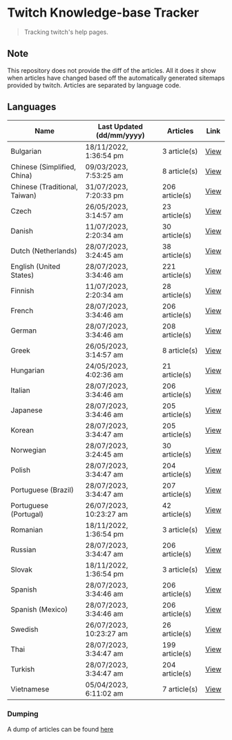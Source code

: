 # Twitch Knowledge-base Tracker
> Tracking twitch's help pages. 

## Note
This repository does not provide the diff of the articles. All it does it show when articles have changed based
off the automatically generated sitemaps provided by twitch. Articles are separated by language code.

## Languages

| Name                          | Last Updated (dd/mm/yyyy) | Articles       | Link                   |
|-------------------------------|---------------------------|----------------|------------------------|
| Bulgarian                     | 18/11/2022, 1:36:54 pm    | 3 article(s)   | [View](docs/bg.md)     |
| Chinese (Simplified, China)   | 09/03/2023, 7:53:25 am    | 8 article(s)   | [View](docs/zh_CN.md)  |
| Chinese (Traditional, Taiwan) | 31/07/2023, 7:20:33 pm    | 206 article(s) | [View](docs/zh_TW.md)  |
| Czech                         | 26/05/2023, 3:14:57 am    | 23 article(s)  | [View](docs/cs.md)     |
| Danish                        | 11/07/2023, 2:20:34 am    | 30 article(s)  | [View](docs/da.md)     |
| Dutch (Netherlands)           | 28/07/2023, 3:24:45 am    | 38 article(s)  | [View](docs/nl_NL.md)  |
| English (United States)       | 28/07/2023, 3:34:46 am    | 221 article(s) | [View](docs/en_US.md)  |
| Finnish                       | 11/07/2023, 2:20:34 am    | 28 article(s)  | [View](docs/fi.md)     |
| French                        | 28/07/2023, 3:34:46 am    | 206 article(s) | [View](docs/fr.md)     |
| German                        | 28/07/2023, 3:34:46 am    | 208 article(s) | [View](docs/de.md)     |
| Greek                         | 26/05/2023, 3:14:57 am    | 8 article(s)   | [View](docs/el.md)     |
| Hungarian                     | 24/05/2023, 4:02:36 am    | 21 article(s)  | [View](docs/hu.md)     |
| Italian                       | 28/07/2023, 3:34:46 am    | 206 article(s) | [View](docs/it.md)     |
| Japanese                      | 28/07/2023, 3:34:46 am    | 205 article(s) | [View](docs/ja.md)     |
| Korean                        | 28/07/2023, 3:34:47 am    | 205 article(s) | [View](docs/ko.md)     |
| Norwegian                     | 28/07/2023, 3:24:45 am    | 30 article(s)  | [View](docs/no.md)     |
| Polish                        | 28/07/2023, 3:34:47 am    | 204 article(s) | [View](docs/pl.md)     |
| Portuguese (Brazil)           | 28/07/2023, 3:34:47 am    | 207 article(s) | [View](docs/pt_BR.md)  |
| Portuguese (Portugal)         | 26/07/2023, 10:23:27 am   | 42 article(s)  | [View](docs/pt_PT.md)  |
| Romanian                      | 18/11/2022, 1:36:54 pm    | 3 article(s)   | [View](docs/ro.md)     |
| Russian                       | 28/07/2023, 3:34:47 am    | 206 article(s) | [View](docs/ru.md)     |
| Slovak                        | 18/11/2022, 1:36:54 pm    | 3 article(s)   | [View](docs/sk.md)     |
| Spanish                       | 28/07/2023, 3:34:46 am    | 206 article(s) | [View](docs/es.md)     |
| Spanish (Mexico)              | 28/07/2023, 3:34:46 am    | 206 article(s) | [View](docs/es_MX.md)  |
| Swedish                       | 26/07/2023, 10:23:27 am   | 26 article(s)  | [View](docs/sv.md)     |
| Thai                          | 28/07/2023, 3:34:47 am    | 199 article(s) | [View](docs/th.md)     |
| Turkish                       | 28/07/2023, 3:34:47 am    | 204 article(s) | [View](docs/tr.md)     |
| Vietnamese                    | 05/04/2023, 6:11:02 am    | 7 article(s)   | [View](docs/vi.md)     |

### Dumping
A dump of articles can be found [here](docs/RAW.md)